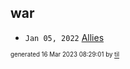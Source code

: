 ## war


* <code>Jan 05, 2022</code> [Allies](2022-01-05T07-33-18-allies.md)

<sup><sub>generated 16 Mar 2023 08:29:01 by <a href='https://github.com/senorprogrammer/til'>til</a></sub></sup>

